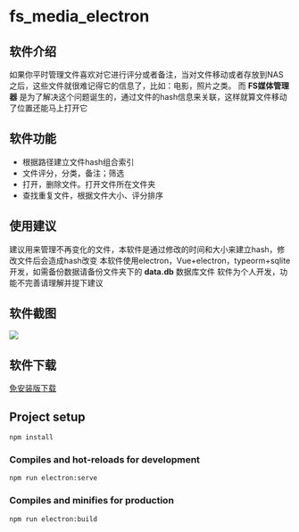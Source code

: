 # fs_media_electron

## 软件介绍
如果你平时管理文件喜欢对它进行评分或者备注，当对文件移动或者存放到NAS之后，这些文件就很难记得它的信息了，比如：电影，照片之类。
而 **FS媒体管理器** 是为了解决这个问题诞生的，通过文件的hash信息来关联，这样就算文件移动了位置还能马上打开它
## 软件功能
- 根据路径建立文件hash组合索引
- 文件评分，分类，备注；筛选
- 打开，删除文件。打开文件所在文件夹
- 查找重复文件，根据文件大小、评分排序

## 使用建议
建议用来管理不再变化的文件，本软件是通过修改的时间和大小来建立hash，修改文件后会造成hash改变
本软件使用electron，Vue+electron，typeorm+sqlite开发，如需备份数据请备份文件夹下的 **data.db** 数据库文件
软件为个人开发，功能不完善请理解并提下建议



## 软件截图
![](http://blog.cmtspace.cn/wp-content/uploads/2022/01/QQ截图20220106192934-1024x565.png)

## 软件下载

[免安装版下载](http://119.91.89.90/fs_media_manager.zip "免安装版下载")


## Project setup
```
npm install
```

### Compiles and hot-reloads for development
```
npm run electron:serve
```

### Compiles and minifies for production
```
npm run electron:build
```
